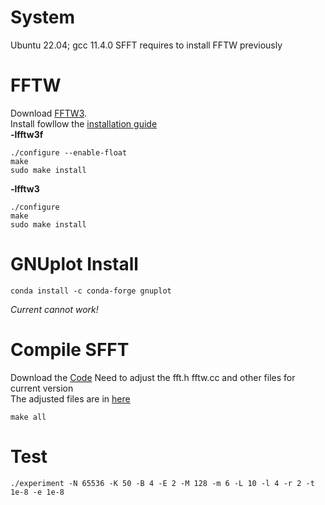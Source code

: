 # System
Ubuntu 22.04; gcc 11.4.0
SFFT requires to install FFTW previously
# FFTW
Download [FFTW3](https://www.fftw.org/download.html).  
Install fowllow the [installation guide](https://www.fftw.org/fftw2_doc/fftw_6.html)  
**-lfftw3f**  
```<bash>
./configure --enable-float  
make  
sudo make install
```
**-lfftw3**
```<bash>
./configure
make  
sudo make install
```
# GNUplot Install
```<bash>
conda install -c conda-forge gnuplot
```
*Current cannot work!*

# Compile SFFT
Download the [Code](https://groups.csail.mit.edu/netmit/sFFT/code.html)
Need to adjust the fft.h fftw.cc and other files for current version  
The adjusted files are in [here](https://github.com/Jingyi-li/SFFT_Guide/blob/main/sFFT-1.0-2.0_new.zip)  
```<bash>
make all
```

# Test
```<bash>
./experiment -N 65536 -K 50 -B 4 -E 2 -M 128 -m 6 -L 10 -l 4 -r 2 -t 1e-8 -e 1e-8
```
